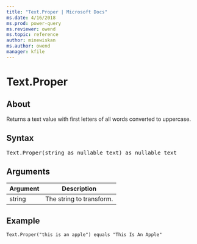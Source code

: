 ```yaml
---
title: "Text.Proper | Microsoft Docs"
ms.date: 4/16/2018
ms.prod: power-query
ms.reviewer: owend
ms.topic: reference
author: minewiskan
ms.author: owend
manager: kfile
---
```

# Text.Proper

  
## About  
Returns a text value with first letters of all words converted to uppercase.  
  
## Syntax

<pre>
Text.Proper(string as nullable text) as nullable text  
</pre> 
  
## Arguments  
  
|Argument|Description|  
|------------|---------------|  
|string|The string to transform.|  
  
## Example  
  
```powerquery-m  
Text.Proper("this is an apple") equals "This Is An Apple"  
```  
